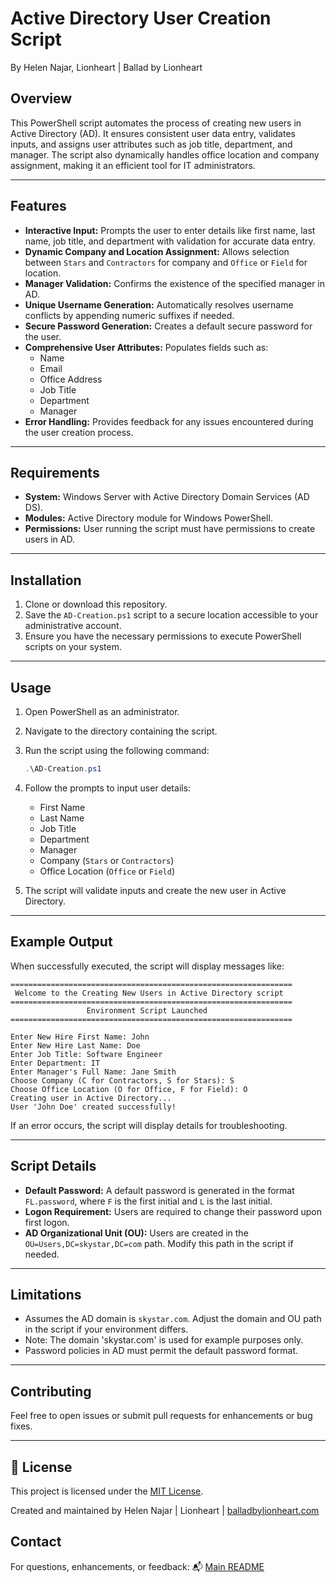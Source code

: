 # Active Directory User Creation Script
   By Helen Najar, Lionheart | Ballad by Lionheart

## Overview

This PowerShell script automates the process of creating new users in Active Directory (AD). It ensures consistent user data entry, validates inputs, and assigns user attributes such as job title, department, and manager. The script also dynamically handles office location and company assignment, making it an efficient tool for IT administrators.

---

## Features

- **Interactive Input:** Prompts the user to enter details like first name, last name, job title, and department with validation for accurate data entry.
- **Dynamic Company and Location Assignment:** Allows selection between `Stars` and `Contractors` for company and `Office` or `Field` for location.
- **Manager Validation:** Confirms the existence of the specified manager in AD.
- **Unique Username Generation:** Automatically resolves username conflicts by appending numeric suffixes if needed.
- **Secure Password Generation:** Creates a default secure password for the user.
- **Comprehensive User Attributes:** Populates fields such as:
  - Name
  - Email
  - Office Address
  - Job Title
  - Department
  - Manager
- **Error Handling:** Provides feedback for any issues encountered during the user creation process.

---

## Requirements

- **System:** Windows Server with Active Directory Domain Services (AD DS).
- **Modules:** Active Directory module for Windows PowerShell.
- **Permissions:** User running the script must have permissions to create users in AD.

---

## Installation

1. Clone or download this repository.
2. Save the `AD-Creation.ps1` script to a secure location accessible to your administrative account.
3. Ensure you have the necessary permissions to execute PowerShell scripts on your system.

---

## Usage

1. Open PowerShell as an administrator.
2. Navigate to the directory containing the script.
3. Run the script using the following command:

   ```powershell
   .\AD-Creation.ps1
   ```

4. Follow the prompts to input user details:
   - First Name
   - Last Name
   - Job Title
   - Department
   - Manager
   - Company (`Stars` or `Contractors`)
   - Office Location (`Office` or `Field`)

5. The script will validate inputs and create the new user in Active Directory.

---

## Example Output

When successfully executed, the script will display messages like:

```plaintext
===============================================================
 Welcome to the Creating New Users in Active Directory script
===============================================================
                 Environment Script Launched
===============================================================

Enter New Hire First Name: John
Enter New Hire Last Name: Doe
Enter Job Title: Software Engineer
Enter Department: IT
Enter Manager's Full Name: Jane Smith
Choose Company (C for Contractors, S for Stars): S
Choose Office Location (O for Office, F for Field): O
Creating user in Active Directory...
User 'John Doe' created successfully!
```

If an error occurs, the script will display details for troubleshooting.

---

## Script Details

- **Default Password:** A default password is generated in the format `FL.password`, where `F` is the first initial and `L` is the last initial.
- **Logon Requirement:** Users are required to change their password upon first logon.
- **AD Organizational Unit (OU):** Users are created in the `OU=Users,DC=skystar,DC=com` path. Modify this path in the script if needed.

---

## Limitations

- Assumes the AD domain is `skystar.com`. Adjust the domain and OU path in the script if your environment differs.
- Note: The domain 'skystar.com' is used for example purposes only.
- Password policies in AD must permit the default password format.

---

## Contributing

Feel free to open issues or submit pull requests for enhancements or bug fixes.

---

## 📜 License

This project is licensed under the [MIT License](https://github.com/balladbylionheart/ActiveDirectory-Automation/blob/main/LICENSE.md).

Created and maintained by Helen Najar | Lionheart | [balladbylionheart.com](https://www.balladbylionheart.com)


## **Contact**

For questions, enhancements, or feedback:
📬 [Main README](https://github.com/balladbylionheart/ActiveDirectory-Automation/blob/main/README.md)

